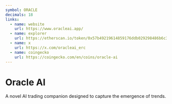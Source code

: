 ```yaml
---
symbol: ORACLE
decimals: 18
links:
  - name: website
    url: https://www.oracleai.app/
  - name: explorer
    url: https://etherscan.io/token/0x57b49219614859176ddb029298486b6c30193cbd
  - name: x
    url: https://x.com/oracleai_erc
  - name: coingecko
    url: https://coingecko.com/en/coins/oracle-ai
---
```


# Oracle AI

A novel AI trading companion designed to capture the emergence of trends.
